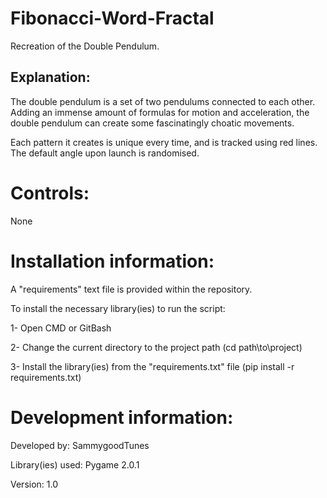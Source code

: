 # Fibonacci-Word-Fractal
Recreation of the Double Pendulum.

## Explanation:


The double pendulum is a set of two pendulums connected to each other.
Adding an immense amount of formulas for motion and acceleration, the double pendulum can create some fascinatingly choatic movements.

Each pattern it creates is unique every time, and is tracked using red lines.
The default angle upon launch is randomised.


Controls:
===================

None


Installation information:
===================

A "requirements" text file is provided within the repository.


To install the necessary library(ies) to run the script:

1- Open CMD or GitBash


2- Change the current directory to the project path (cd path\\to\\project)


3- Install the library(ies) from the "requirements.txt" file (pip install -r requirements.txt)


Development information:
===================

Developed by: SammygoodTunes


Library(ies) used: Pygame 2.0.1


Version: 1.0

